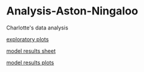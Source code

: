 # Analysis-Aston-Ningaloo
Charlotte's data analysis



[exploratory plots](https://docs.google.com/presentation/d/1q41-zH9fMNZF-7Gj4Yb5Le6UiagzWPYgE_LjxhCM3_U/edit#slide=id.g83644b08f4_0_21)




[model results sheet](https://docs.google.com/spreadsheets/d/1MYTtxkhvJgoJ1qrGaOrqQ7N-5ZZ4iVRpeyBVzByS30Y/edit?usp=sharing)


[model results plots](https://docs.google.com/presentation/d/1PrtZjjrtStD4jVmI4jqN3_IrB-aUlAwg4mocjhttcTM/edit?usp=sharing)